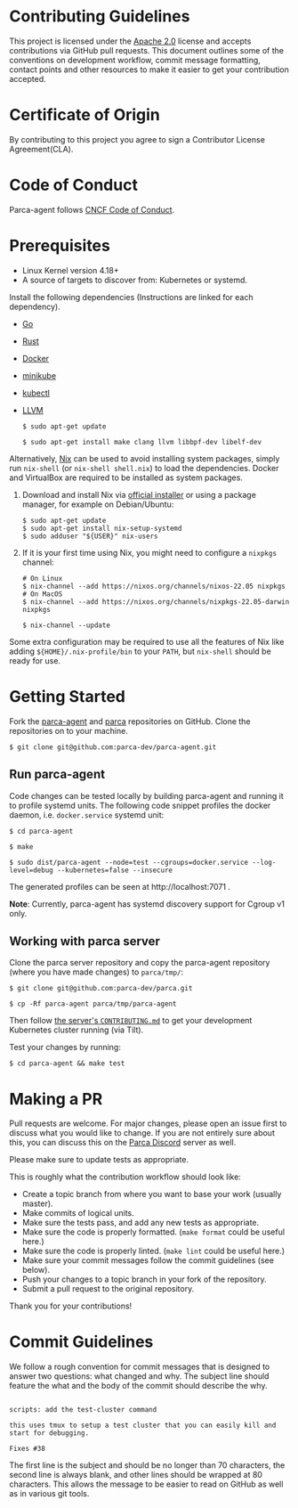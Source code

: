 # Contributing Guidelines

This project is licensed under the [Apache 2.0](https://www.apache.org/licenses/LICENSE-2.0) license and accepts contributions via GitHub pull requests. This document outlines some of the conventions on development workflow, commit message formatting, contact points and other resources to make it easier to get your contribution accepted.

# Certificate of Origin

By contributing to this project you agree to sign a Contributor License Agreement(CLA).

# Code of Conduct

Parca-agent follows [CNCF Code of Conduct](https://github.com/cncf/foundation/blob/master/code-of-conduct.md).


<!-- TODO: Add code of conduct info-->
# Prerequisites

- Linux Kernel version 4.18+
- A source of targets to discover from: Kubernetes or systemd.

Install the following dependencies (Instructions are linked for each dependency).

- [Go](https://golang.org/doc/install)
- [Rust](https://www.rust-lang.org/tools/install)
- [Docker](https://docs.docker.com/engine/install/)
- [minikube](https://kubernetes.io/docs/tasks/tools/#minikube)
- [kubectl](https://kubernetes.io/docs/tasks/tools/#kubectl)
- [LLVM](https://apt.llvm.org/)

    ```console
    $ sudo apt-get update

    $ sudo apt-get install make clang llvm libbpf-dev libelf-dev
     ```

Alternatively, [Nix](https://nixos.org/download.html#download-nix) can be used to avoid installing system packages,
simply run `nix-shell` (or `nix-shell shell.nix`) to load the dependencies. Docker and VirtualBox are required to be installed as system packages.

1. Download and install Nix via [official installer](https://nixos.org/download.html#download-nix) or using a package manager, for example on Debian/Ubuntu:

    ```console
    $ sudo apt-get update
    $ sudo apt-get install nix-setup-systemd
    $ sudo adduser "${USER}" nix-users
    ```

2. If it is your first time using Nix, you might need to configure a `nixpkgs` channel:

    ```console
    # On Linux
    $ nix-channel --add https://nixos.org/channels/nixos-22.05 nixpkgs
    # On MacOS
    $ nix-channel --add https://nixos.org/channels/nixpkgs-22.05-darwin nixpkgs

    $ nix-channel --update
    ```

Some extra configuration may be required to use all the features of Nix
like adding `${HOME}/.nix-profile/bin` to your `PATH`, but `nix-shell` should be ready for use.

# Getting Started

Fork the [parca-agent](https://github.com/parca-dev/parca-agent) and [parca](https://github.com/parca-dev/parca) repositories on GitHub.
Clone the repositories on to your machine.

```console
$ git clone git@github.com:parca-dev/parca-agent.git
```

## Run parca-agent

Code changes can be tested locally by building parca-agent and running it to profile systemd units.
The following code snippet profiles the docker daemon, i.e. `docker.service` systemd unit:

```console
$ cd parca-agent

$ make

$ sudo dist/parca-agent --node=test --cgroups=docker.service --log-level=debug --kubernetes=false --insecure
```

The generated profiles can be seen at http://localhost:7071 .

**Note**: Currently, parca-agent has systemd discovery support for Cgroup v1 only.

## Working with parca server

Clone the parca server repository and copy the parca-agent repository (where you have made changes) to `parca/tmp/`:

```console
$ git clone git@github.com:parca-dev/parca.git

$ cp -Rf parca-agent parca/tmp/parca-agent
```

Then follow [the server's `CONTRIBUTING.md`](https://github.com/parca-dev/parca/blob/main/CONTRIBUTING.md#prerequisites) to get your development Kubernetes cluster running (via Tilt).

Test your changes by running:

```console
$ cd parca-agent && make test
```

<!--
TODO:
    #Internals
        ## Code Structure
-->

# Making a PR

Pull requests are welcome. For major changes, please open an issue first to discuss what you would like to change. If you are not entirely sure about this, you can discuss this on the [Parca Discord](https://discord.gg/ZgUpYgpzXy) server as well.

Please make sure to update tests as appropriate.

This is roughly what the contribution workflow should look like:

- Create a topic branch from where you want to base your work (usually master).
- Make commits of logical units.
- Make sure the tests pass, and add any new tests as appropriate.
- Make sure the code is properly formatted. (`make format` could be useful here.)
- Make sure the code is properly linted. (`make lint` could be useful here.)
- Make sure your commit messages follow the commit guidelines (see below).
- Push your changes to a topic branch in your fork of the repository.
- Submit a pull request to the original repository.

Thank you for your contributions!


# Commit Guidelines

We follow a rough convention for commit messages that is designed to answer two
questions: what changed and why. The subject line should feature the what and
the body of the commit should describe the why.


```

scripts: add the test-cluster command

this uses tmux to setup a test cluster that you can easily kill and
start for debugging.

Fixes #38

```

The first line is the subject and should be no longer than 70 characters, the second line is always blank, and other lines should be wrapped at 80 characters. This allows the message to be easier to read on GitHub as well as in various git tools.
